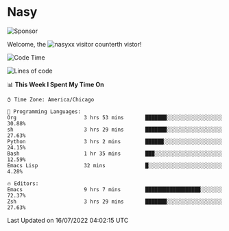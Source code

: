# Nasy

<!--
<p align="center">
<img height="200" src="https://github-readme-stats.vercel.app/api?username=nasyxx&count_private=true&show_icons=true&theme=dracula&include_all_commits=true"/>
<img height="200" src="https://github-readme-stats.vercel.app/api/top-langs/?username=nasyxx&theme=dracula&hide=html,jupyter+notebook&count_private=true&show_icons=true"/>
</p>

  
----------------
-->

![Sponsor](https://img.shields.io/static/v1.svg?label=Sponsor&message=%E2%9D%A4&logo=GitHub&style=flat&color=pink)
 
Welcome, the ![nasyxx visitor counter](https://count.getloli.com/get/@nasyxx?theme=rule34)th vistor!
 
<!--START_SECTION:waka-->
![Code Time](http://img.shields.io/badge/Code%20Time-2%2C517%20hrs%2012%20mins-blue)

![Lines of code](https://img.shields.io/badge/From%20Hello%20World%20I%27ve%20Written-5%20Million%20lines%20of%20code-blue)

📊 **This Week I Spent My Time On** 

```text
⌚︎ Time Zone: America/Chicago

💬 Programming Languages: 
Org                      3 hrs 53 mins       ███████░░░░░░░░░░░░░░░░░░   30.88% 
sh                       3 hrs 29 mins       ███████░░░░░░░░░░░░░░░░░░   27.63% 
Python                   3 hrs 2 mins        ██████░░░░░░░░░░░░░░░░░░░   24.15% 
Bash                     1 hr 35 mins        ███░░░░░░░░░░░░░░░░░░░░░░   12.59% 
Emacs Lisp               32 mins             █░░░░░░░░░░░░░░░░░░░░░░░░   4.28%

🔥 Editors: 
Emacs                    9 hrs 7 mins        ██████████████████░░░░░░░   72.37% 
Zsh                      3 hrs 29 mins       ███████░░░░░░░░░░░░░░░░░░   27.63%

```


 Last Updated on 16/07/2022 04:02:15 UTC
<!--END_SECTION:waka-->

<!-- ![visitors](https://visitor-badge.laobi.icu/badge?page_id=nasyxx.nasyxx) -->

